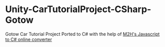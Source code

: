 Unity-CarTutorialProject-CSharp-Gotow
=====================================

Gotow Car Tutorial Project Ported to C# with the help of [M2H's Javascript to C# online converter](http://www.m2h.nl/files/js_to_c.php)
